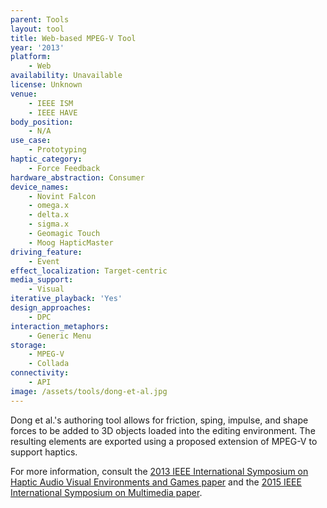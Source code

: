 ```yaml
---
parent: Tools
layout: tool
title: Web-based MPEG-V Tool
year: '2013'
platform:
    - Web
availability: Unavailable
license: Unknown
venue:
    - IEEE ISM
    - IEEE HAVE
body_position:
    - N/A
use_case:
    - Prototyping
haptic_category:
    - Force Feedback
hardware_abstraction: Consumer
device_names:
    - Novint Falcon
    - omega.x
    - delta.x
    - sigma.x
    - Geomagic Touch
    - Moog HapticMaster
driving_feature:
    - Event
effect_localization: Target-centric
media_support:
    - Visual
iterative_playback: 'Yes'
design_approaches:
    - DPC
interaction_metaphors:
    - Generic Menu
storage:
    - MPEG-V
    - Collada
connectivity:
    - API
image: /assets/tools/dong-et-al.jpg
---
```

Dong et al.'s authoring tool allows for friction, sping, impulse, and shape forces to be added to 3D objects loaded into the editing environment. The resulting elements are exported using a proposed extension of MPEG-V to support haptics.

For more information, consult the [2013 IEEE International Symposium on Haptic Audio Visual Environments and Games paper](10.1109/HAVE.2013.6679616) and the [2015 IEEE International Symposium on Multimedia paper](https://doi.org/10.1109/ISM.2015.71).
